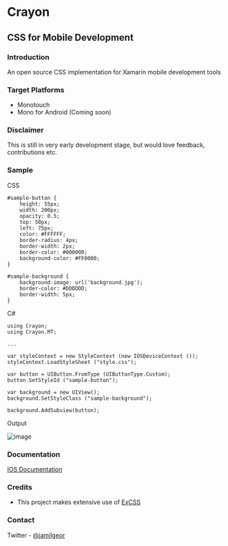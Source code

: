# Crayon
## CSS for Mobile Development

### Introduction
An open source CSS implementation for Xamarin mobile development tools

### Target Platforms
* Monotouch
* Mono for Android (Coming soon)

### Disclaimer
This is still in very early development stage, but would love feedback, contributions etc.

### Sample

CSS

```
#sample-button { 
    height: 55px;
	width: 200px;
	opacity: 0.5;
	top: 50px;
	left: 75px;
	color: #FFFFFF;
	border-radius: 4px;
	border-width: 2px;
	border-color: #000000;
	background-color: #FF0000;
}

#sample-background {
	background-image: url('background.jpg');
	border-color: #DDDDDD;
	border-width: 5px;
}
```

C#

```
using Crayon;
using Crayon.MT;

...

var styleContext = new StyleContext (new IOSDeviceContext ());
styleContext.LoadStyleSheet ("style.css");

var button = UIButton.FromType (UIButtonType.Custom);
button.SetStyleId ("sample-button");

var background = new UIView();
background.SetStyleClass ("sample-background");

background.AddSubview(button);

```
Output

![image](https://raw.github.com/jamilgeor/Crayon/master/Images/readme_sample_1.png)

### Documentation
[IOS Documentation](https://github.com/jamilgeor/Crayon/wiki/ios-control-styling)

### Credits
* This project makes extensive use of [ExCSS](https://github.com/TylerBrinks/ExCSS)

### Contact
Twitter - [@jamilgeor](https://twitter.com/jamilgeor)